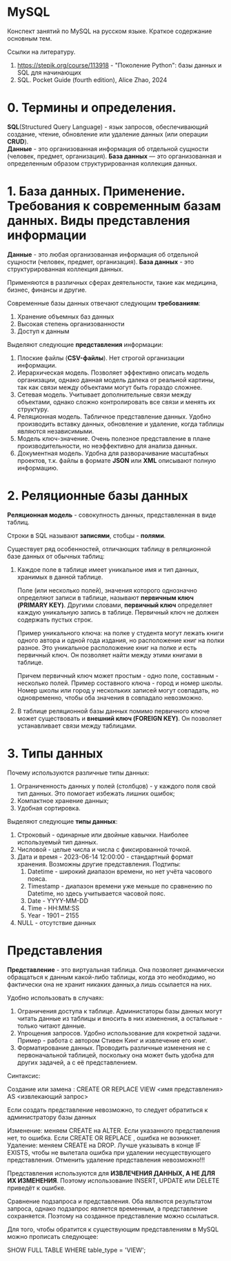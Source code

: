 # MySQL
Конспект занятий по MySQL на русском языке. Краткое содержание основным тем.

Ссылки на литературу.

1. https://stepik.org/course/113918 - "Поколение Python": базы данных и SQL для начинающих
2. SQL. Pocket Guide (fourth edition), Alice Zhao, 2024

# 0. Термины и определения.
**SQL**(Structured Query Language) - язык запросов, обеспечивающий создание, чтение, обновление или удаление данных (или операции **CRUD**).                                                                                      
**Данные** - это организованная информация об отдельной сущности (человек, предмет, организация).
**База данных** — это организованная и определенным образом структурированная коллекция данных.

# 1. База данных. Применение. Требования к современным базам данных. Виды представления информации

**Данные** - это любая организованная информация об отдельной сущности (человек, предмет, организация).
**База данных** - это структурированная коллекция данных.

Применяются в различных сферах деятельности, такие как медицина, бизнес, финансы и другие.

Современные базы данных отвечают следующим **требованиям**:

1. Хранение объемных баз данных
2. Высокая степень организованности
3. Доступ к данным

Выделяют следующие **представления** информации:

1. Плоские файлы (**CSV-файлы**). Нет строгой организации информации.
2. Иерархическая модель. Позволяет эффективно описать модель организации, однако данная модель далека от реальной картины, так как связи между объектами могут быть гораздо сложнее.
3. Сетевая модель. Учитывает дополнительные связи между объектами, однако сложно контролировать все связи и менять их структуру.
4. Реляционная модель. Табличное представление данных. Удобно производить вставку данных, обновление и удаление, когда таблицы являются независимыми.
5. Модель ключ-значение. Очень полезное представление в плане производительности, но неэффективно для анализа данных.
6. Документная модель. Удобна для разворачивание масштабных проектов, т.к. файлы в формате **JSON** или **XML** описывают полную информацию.

# 2. Реляционные базы данных

**Реляционная модель** - совокупность данных, представленная в виде таблиц.

Строки в SQL называют **записями**, стобцы - **полями**. 

Существует ряд особенностей, отличающих таблицу в реляционной базе данных от обычных таблиц:

1. Каждое поле в таблице имеет уникальное имя и тип данных, хранимых в данной таблице.

   Поле (или несколько полей), значения которого однозначно определяют записи в таблице, называют **первичным ключ (PRIMARY KEY)**. Другими словами, **первичный ключ** определяет каждую уникальную запись в таблице.
   Первичный ключ не должен содержать пустых строк.

   Пример уникального ключа: на полке у студента могут лежать книги одного автора и одной года издания, но расположение книг на полки разное. Это уникальное расположение книг на полке и есть первичный ключ. Он позволяет найти между этими книгами в таблице.
   
   Причем первичный ключ может простым - одно поле, составным - несколько полей. Пример составного ключа - город и номер школы. Номер школы или город у нескольких записей могут совпадать, но одновременно, чтобы оба значения в совпадало невозможно.

2. В таблице реляционной базы данных помимо первичного ключе может существовать и **внешний ключ (FOREIGN KEY)**. Он позволяет устанавливает связи между таблицами.

# 3. Типы данных

Почему используются различные типы данных:
1. Ограниченность данных у полей (столбцов) - у каждого поля свой тип данных. Это помогает избежать лишних ошибок;
2. Компактное хранение данных;
3. Удобная сортировка.

Выделяют следующие **типы данных**:
1. Строковый - одинарные или двойные кавычки. Наиболее используемый тип данных. 
2. Числовой - целые числа и числа с фиксированной точкой.
3. Дата и время - 2023-06-14 12:00:00 - стандартный формат хранения. Возможны другие представления.
   Подтипы:
   1. Datetime -  широкий диапазон времени, но нет учёта часового пояса.
   2. Timestamp - диапазон времени уже меньше по сравнению по Datetime, но здесь учитывается часовой пояс.
   3. Date - YYYY-MM-DD
   4. Time - HH:MM:SS
   5. Year - 1901 – 2155
5. NULL - отсутствие данных

# Представления

**Представление** - это виртуальная таблица. Она позволяет динамически обращаться к данным какой-либо таблицы, когда это необходимо, но фактически она не хранит никаких данных,а лишь ссылается на них.

Удобно использовать в случаях:

1. Ограничения доступа к таблице. Администаторы базы данных могут читать данные из таблицы и вносить в них изменения, а остальные - только читают данные.
2. Упрощения запросов. Удобно использование для кокретной задачи. Пример - работа с автором Стивен Кинг и извлечение его книг.
3. Форматирование данных. Проводить различные изменения не с первоначальной таблицей, поскольку она может быть удобна для других задачей, а с её представлением.

Синтаксис:

Создание или замена :
CREATE OR REPLACE VIEW <имя представления> AS 
<извлекающий запрос>

Если создать представление невозможно, то следует обратиться к администратору базы данных

Изменение: меняем CREATE на ALTER. Если указанного представления нет, то ошибка. Если CREATE OR REPLACE , ошибка не возникнет.
Удаление: меняем CREATE на DROP. Лучше указывать в конце IF EXISTS, чтобы не вылетала ошибка при удалении несуществующего представления.
Отменить удаление представления невозможно!!!

Представления используются для **ИЗВЛЕЧЕНИЯ ДАННЫХ, А НЕ ДЛЯ ИХ ИЗМЕНЕНИЯ**. Поэтому использование INSERT, UPDATE или DELETE приведёт к ошибке.

Сравнение подзапроса и представления. Оба являются результатом запроса, однако подзапрос является временным, а представление сохраняется. Поэтому на созданное представление можно ссылаться.

Для того, чтобы обратится к существующим представлениям в MySQL можно прописать следующее:

SHOW FULL TABLE
WHERE table_type = 'VIEW';







   




   
